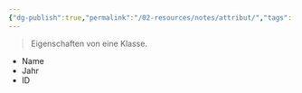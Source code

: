 ```yaml
---
{"dg-publish":true,"permalink":"/02-resources/notes/attribut/","tags":["code/OOP"],"noteIcon":"","updated":"2025-08-26T16:35:02.000+02:00"}
---
```


> Eigenschaften von eine Klasse.

- Name
- Jahr
- ID